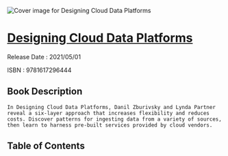 ![Cover image for Designing Cloud Data Platforms](https://imgdetail.ebookreading.net/cover/cover/202109/EB9781617296444.jpg)

[Designing Cloud Data Platforms](https://ebookreading.net/view/book/Designing+Cloud+Data+Platforms-EB9781617296444_1.html "Designing Cloud Data Platforms")
====================================================================================================================

Release Date : 2021/05/01

ISBN : 9781617296444

Book Description
-----------------


    
    In Designing Cloud Data Platforms, Danil Zburivsky and Lynda Partner reveal a six-layer approach that increases flexibility and reduces costs. Discover patterns for ingesting data from a variety of sources, then learn to harness pre-built services provided by cloud vendors.
  
  

Table of Contents
-----------------

